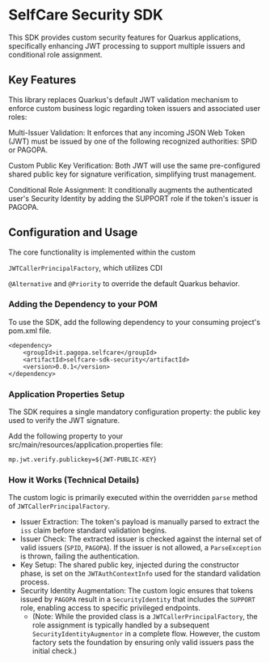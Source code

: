 # SelfCare Security SDK

This SDK provides custom security features for Quarkus applications, specifically enhancing JWT processing to support multiple issuers and conditional role assignment.

## Key Features
This library replaces Quarkus's default JWT validation mechanism to enforce custom business logic regarding token issuers and associated user roles:

Multi-Issuer Validation: It enforces that any incoming JSON Web Token (JWT) must be issued by one of the following recognized authorities: SPID or PAGOPA.

Custom Public Key Verification: Both JWT will use the same pre-configured shared public key for signature verification, simplifying trust management.

Conditional Role Assignment: It conditionally augments the authenticated user's Security Identity by adding the SUPPORT role if the token's issuer is PAGOPA.

## Configuration and Usage

The core functionality is implemented within the custom

```JWTCallerPrincipalFactory```, which utilizes CDI

```@Alternative``` and ```@Priority``` to override the default Quarkus behavior.

### Adding the Dependency to your POM
To use the SDK, add the following dependency to your consuming project's pom.xml file.

```
<dependency>
    <groupId>it.pagopa.selfcare</groupId>
    <artifactId>selfcare-sdk-security</artifactId>
    <version>0.0.1</version> 
</dependency>
```
### Application Properties Setup
The SDK requires a single mandatory configuration property: the public key used to verify the JWT signature.

Add the following property to your src/main/resources/application.properties file:

```mp.jwt.verify.publickey=${JWT-PUBLIC-KEY}```

### How it Works (Technical Details)
The custom logic is primarily executed within the overridden ```parse``` method of ```JWTCallerPrincipalFactory```.

- Issuer Extraction: The token's payload is manually parsed to extract the ```iss``` claim before standard validation begins.
- Issuer Check: The extracted issuer is checked against the internal set of valid issuers (```SPID```, ```PAGOPA```). If the issuer is not allowed, a ```ParseException``` is thrown, failing the authentication.
- Key Setup: The shared public key, injected during the constructor phase, is set on the ```JWTAuthContextInfo``` used for the standard validation process.
- Security Identity Augmentation: The custom logic ensures that tokens issued by ```PAGOPA``` result in a ```SecurityIdentity``` that includes the ```SUPPORT``` role, enabling access to specific privileged endpoints.
  - (Note: While the provided class is a ```JWTCallerPrincipalFactory```, the role assignment is typically handled by a subsequent ```SecurityIdentityAugmentor``` in a complete flow. However, the custom factory sets the foundation by ensuring only valid issuers pass the initial check.)
